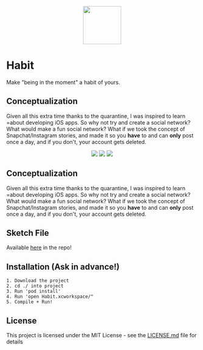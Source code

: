 <p align="center">
  <img src="https://imgur.com/fevKNQ0.png" width="100" />
</p>

# Habit
Make "being in the moment" a habit of yours.

## Conceptualization
Given all this extra time thanks to the quarantine, I was inspired to learn =about developing iOS apps.
So why not try and create a social network? What would make a fun social network? 
What if we took the concept of Snapchat/Instagram stories, and made it so you **have** to and can **only** post once a day,
and if you don't, your account gets deleted.

<p align="center">
  <img src="https://imgur.com/Va3SwQx.png" />
  <img src="https://imgur.com/TPISrIt.png" />
  <img src="https://imgur.com/E2iKcAu.png" />
</p>

## Conceptualization
Given all this extra time thanks to the quarantine, I was inspired to learn =about developing iOS apps.
So why not try and create a social network? What would make a fun social network? 
What if we took the concept of Snapchat/Instagram stories, and made it so you **have** to and can **only** post once a day,
and if you don't, your account gets deleted.

## Sketch File
Available <a href="https://github.com/Sanaknaki/habit-ios/tree/master/Sketch">here</a> in the repo!


## Installation (Ask in advance!)
```example
1. Download the project
2. cd ./ into project
3. Run 'pod install'
4. Run 'open Habit.xcworkspace/"
5. Compile + Run!
```

## License
This project is licensed under the MIT License - see the [LICENSE.md](LICENSE.md) file for details
